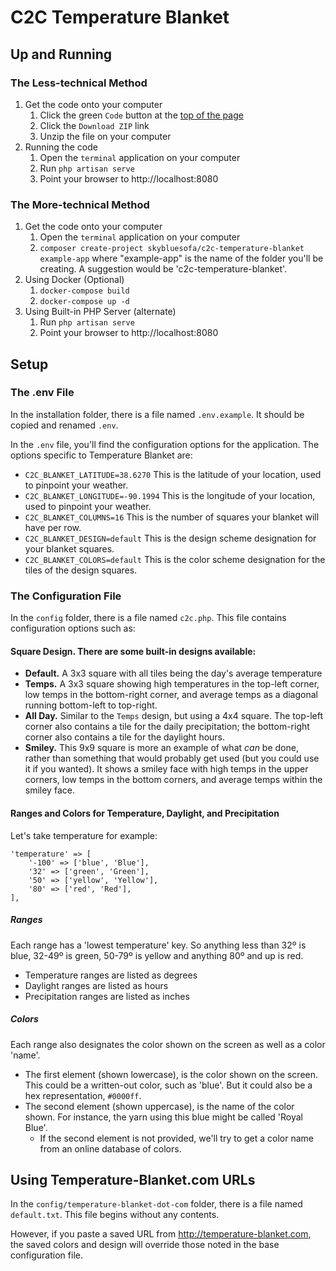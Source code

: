 # C2C Temperature Blanket

## Up and Running

### The Less-technical Method

1. Get the code onto your computer
    1. Click the green `Code` button at the [top of the page](https://github.com/skybluesofa/c2c-temperature-blanket)
    2. Click the `Download ZIP` link
    3. Unzip the file on your computer
2. Running the code
    1. Open the `terminal` application on your computer
    2. Run `php artisan serve`
    3. Point your browser to http://localhost:8080

### The More-technical Method

1. Get the code onto your computer
    1. Open the `terminal` application on your computer
    2. `composer create-project skybluesofa/c2c-temperature-blanket example-app` where "example-app" is the name of the folder you'll be creating. A suggestion would be 'c2c-temperature-blanket'.
2. Using Docker (Optional)
    1. `docker-compose build`
    2. `docker-compose up -d`
3. Using Built-in PHP Server (alternate)
    1. Run `php artisan serve`
    3. Point your browser to http://localhost:8080

## Setup

### The .env File

In the installation folder, there is a file named `.env.example`. It should be copied and renamed `.env`.

In the `.env` file, you'll find the configuration options for the application. The options specific to Temperature Blanket are:

- `C2C_BLANKET_LATITUDE=38.6270` This is the latitude of your location, used to pinpoint your weather.
- `C2C_BLANKET_LONGITUDE=-90.1994` This is the longitude of your location, used to pinpoint your weather.
- `C2C_BLANKET_COLUMNS=16` This is the number of squares your blanket will have per row.
- `C2C_BLANKET_DESIGN=default` This is the design scheme designation for your blanket squares.
- `C2C_BLANKET_COLORS=default` This is the color scheme designation for the tiles of the design squares.

### The Configuration File

In the `config` folder, there is a file named `c2c.php`. This file contains configuration options such as:

#### Square Design. There are some built-in designs available:
- **Default.** A 3x3 square with all tiles being the day's average temperature
- **Temps.** A 3x3 square showing high temperatures in the top-left corner, low temps in the bottom-right corner, and average temps as a diagonal running bottom-left to top-right.
- **All Day.** Similar to the `Temps` design, but using a 4x4 square. The top-left corner also contains a tile for the daily precipitation; the bottom-right corner also contains a tile for the daylight hours.
- **Smiley.** This 9x9 square is more an example of what _can_ be done, rather than something that would probably get used (but you could use it if you wanted). It shows a smiley face with high temps in the upper corners, low temps in the bottom corners, and average temps within the smiley face.

#### Ranges and Colors for Temperature, Daylight, and Precipitation

Let's take temperature for example:

```
'temperature' => [
    '-100' => ['blue', 'Blue'],
    '32' => ['green', 'Green'],
    '50' => ['yellow', 'Yellow'],
    '80' => ['red', 'Red'],
],
```

##### Ranges

Each range has a 'lowest temperature' key. So anything less than 32º is blue, 32-49º is green, 50-79º is yellow and anything 80º and up is red.

- Temperature ranges are listed as degrees
- Daylight ranges are listed as hours
- Precipitation ranges are listed as inches

##### Colors

Each range also designates the color shown on the screen as well as a color 'name'.

- The first element (shown lowercase), is the color shown on the screen. This could be a written-out color, such as 'blue'. But it could also be a hex representation, `#0000ff`.
- The second element (shown uppercase), is the name of the color shown. For instance, the yarn using this blue might be called 'Royal Blue'.
    - If the second element is not provided, we'll try to get a color name from an online database of colors.

## Using Temperature-Blanket.com URLs

In the `config/temperature-blanket-dot-com` folder, there is a file named `default.txt`. This file begins without any contents.

However, if you paste a saved URL from http://temperature-blanket.com, the saved colors and design will override those noted in the base configuration file.